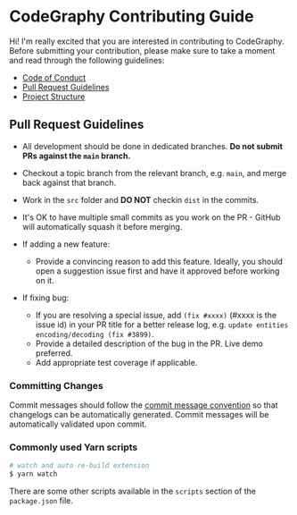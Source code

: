 # CodeGraphy Contributing Guide

Hi! I'm really excited that you are interested in contributing to CodeGraphy. Before submitting your contribution, please make sure to take a moment and read through the following guidelines:

- [Code of Conduct](https://github.com/joesobo/CodeGraphy/blob/main/.github/CODE_OF_CONDUCT.md)
- [Pull Request Guidelines](#pull-request-guidelines)
- [Project Structure](#project-structure)

## Pull Request Guidelines

- All development should be done in dedicated branches. **Do not submit PRs against the `main` branch.**

- Checkout a topic branch from the relevant branch, e.g. `main`, and merge back against that branch.

- Work in the `src` folder and **DO NOT** checkin `dist` in the commits.

- It's OK to have multiple small commits as you work on the PR - GitHub will automatically squash it before merging.

- If adding a new feature:

  - Provide a convincing reason to add this feature. Ideally, you should open a suggestion issue first and have it approved before working on it.

- If fixing bug:
  - If you are resolving a special issue, add `(fix #xxxx)` (#xxxx is the issue id) in your PR title for a better release log, e.g. `update entities encoding/decoding (fix #3899)`.
  - Provide a detailed description of the bug in the PR. Live demo preferred.
  - Add appropriate test coverage if applicable.

### Committing Changes

Commit messages should follow the [commit message convention](./COMMIT_CONVENTION.md) so that changelogs can be automatically generated. Commit messages will be automatically validated upon commit.

### Commonly used Yarn scripts

```bash
# watch and auto re-build extension
$ yarn watch
```

There are some other scripts available in the `scripts` section of the `package.json` file.
